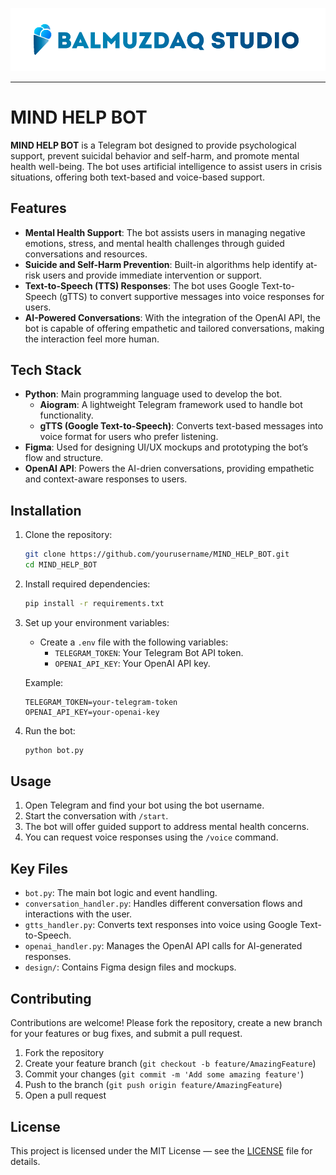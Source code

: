 ﻿![Logo](https://raw.githubusercontent.com/BALMUSDAQ-STUDIO/Balmuzdaq-logos/refs/heads/main/Balmuz_logo_1.png)

---

# MIND HELP BOT

**MIND HELP BOT** is a Telegram bot designed to provide psychological support, prevent suicidal behavior and self-harm, and promote mental health well-being. The bot uses artificial intelligence to assist users in crisis situations, offering both text-based and voice-based support.

## Features

- **Mental Health Support**: The bot assists users in managing negative emotions, stress, and mental health challenges through guided conversations and resources.
- **Suicide and Self-Harm Prevention**: Built-in algorithms help identify at-risk users and provide immediate intervention or support.
- **Text-to-Speech (TTS) Responses**: The bot uses Google Text-to-Speech (gTTS) to convert supportive messages into voice responses for users.
- **AI-Powered Conversations**: With the integration of the OpenAI API, the bot is capable of offering empathetic and tailored conversations, making the interaction feel more human.

## Tech Stack

- **Python**: Main programming language used to develop the bot.
  - **Aiogram**: A lightweight Telegram framework used to handle bot functionality.
  - **gTTS (Google Text-to-Speech)**: Converts text-based messages into voice format for users who prefer listening.
- **Figma**: Used for designing UI/UX mockups and prototyping the bot’s flow and structure.
- **OpenAI API**: Powers the AI-drien conversations, providing empathetic and context-aware responses to users.

## Installation

1. Clone the repository:

    ```bash
    git clone https://github.com/yourusername/MIND_HELP_BOT.git
    cd MIND_HELP_BOT
    ```

2. Install required dependencies:

    ```bash
    pip install -r requirements.txt
    ```

3. Set up your environment variables:
    - Create a `.env` file with the following variables:
        - `TELEGRAM_TOKEN`: Your Telegram Bot API token.
        - `OPENAI_API_KEY`: Your OpenAI API key.
  
    Example:
    ```env
    TELEGRAM_TOKEN=your-telegram-token
    OPENAI_API_KEY=your-openai-key
    ```

4. Run the bot:

    ```bash
    python bot.py
    ```

## Usage

1. Open Telegram and find your bot using the bot username.
2. Start the conversation with `/start`.
3. The bot will offer guided support to address mental health concerns.
4. You can request voice responses using the `/voice` command.

## Key Files

- `bot.py`: The main bot logic and event handling.
- `conversation_handler.py`: Handles different conversation flows and interactions with the user.
- `gtts_handler.py`: Converts text responses into voice using Google Text-to-Speech.
- `openai_handler.py`: Manages the OpenAI API calls for AI-generated responses.
- `design/`: Contains Figma design files and mockups.

## Contributing

Contributions are welcome! Please fork the repository, create a new branch for your features or bug fixes, and submit a pull request.

1. Fork the repository
2. Create your feature branch (`git checkout -b feature/AmazingFeature`)
3. Commit your changes (`git commit -m 'Add some amazing feature'`)
4. Push to the branch (`git push origin feature/AmazingFeature`)
5. Open a pull request

## License

This project is licensed under the MIT License — see the [LICENSE](LICENSE) file for details.
